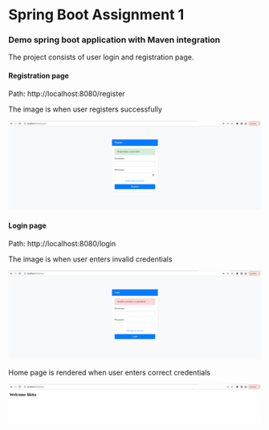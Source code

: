 # Spring Boot Assignment 1
### Demo spring boot application with Maven integration 

The project consists of user login and registration page.

#### Registration page 
Path: http://localhost:8080/register

The image is when user registers successfully

<img src="images/Screenshot from 2023-06-15 15-02-01.png" alt="registration page"/>

#### Login page 
Path: http://localhost:8080/login

The image is when user enters invalid credentials

<img src="images/Screenshot from 2023-06-15 15-02-22.png" alt="login page"/>

Home page is rendered when user enters correct credentials 

<img src="images/Screenshot from 2023-06-15 15-02-36.png" alt="home page"/>

